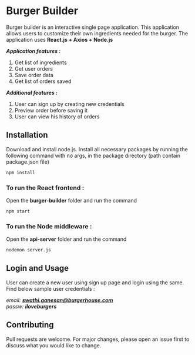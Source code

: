 # Burger Builder

Burger builder is an interactive single page application.
This application allows users to customize their own ingredients needed for the burger.
The application uses **React.js + Axios + Node.js**

**_Application features :_**

1. Get list of ingredients
2. Get user orders
3. Save order data
4. Get list of orders saved

**_Additional features :_**

1. User can sign up by creating new credentials
2. Preview order before saving it
3. User can view his history of orders

## Installation

Download and install node.js. Install all necessary packages by running the following command with no args, in the package directory (path contain package.json file)

```bash
npm install
```

### To run the React frontend :

Open the **burger-builder** folder and run the command

```bash
npm start
```

### To run the Node middleware :

Open the **api-server** folder and run the command

```bash
nodemon server.js
```

## Login and Usage

User can create a new user using sign up page and login using the same. Find below sample user credentials :

_email:_ ***swathi.ganesan@burgerhouse.com***  
_passw:_ **_iloveburgers_**

## Contributing

Pull requests are welcome. For major changes, please open an issue first to discuss what you would like to change.
